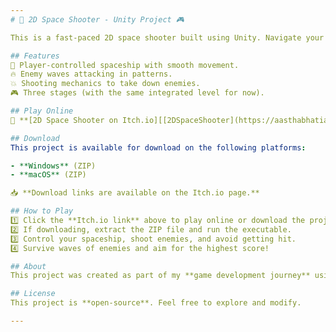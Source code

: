 ```yaml
---
# 🚀 2D Space Shooter - Unity Project 🎮  

This is a fast-paced 2D space shooter built using Unity. Navigate your spaceship, dodge enemy fire, and blast through waves of enemies to survive the battle!  

## Features  
🚀 Player-controlled spaceship with smooth movement.  
🔥 Enemy waves attacking in patterns.  
💥 Shooting mechanics to take down enemies.  
🎮 Three stages (with the same integrated level for now).  

## Play Online  
🔗 **[2D Space Shooter on Itch.io][[2DSpaceShooter](https://aasthabhatia.itch.io/2dshooter)]**  

## Download  
This project is available for download on the following platforms:  

- **Windows** (ZIP)  
- **macOS** (ZIP)  

📥 **Download links are available on the Itch.io page.**  

## How to Play  
1️⃣ Click the **Itch.io link** above to play online or download the project.  
2️⃣ If downloading, extract the ZIP file and run the executable.  
3️⃣ Control your spaceship, shoot enemies, and avoid getting hit.  
4️⃣ Survive waves of enemies and aim for the highest score!  

## About  
This project was created as part of my **game development journey** using Unity.  

## License  
This project is **open-source**. Feel free to explore and modify.  

---  
```


